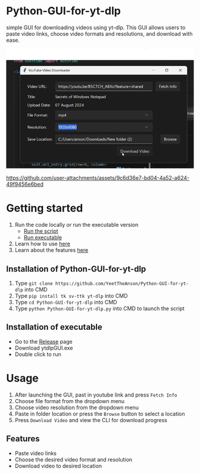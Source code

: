 # Python-GUI-for-yt-dlp

simple GUI for downloading videos using yt-dlp. This GUI allows users to paste video links, choose video formats and resolutions, and download with ease.

![Python-GUI-for-yt-dlp](https://github.com/YeetTheAnson/Python-GUI-for-yt-dlp/raw/main/1.png)

https://github.com/user-attachments/assets/9c6d36e7-bd04-4a52-a624-49f9456e6bed


# Getting started

1. Run the code locally or run the executable version
    - [Run the script](#installation-of-Python-GUI-for-yt-dlp)
    - [Run executable](#installation-of-executable)
2. Learn how to use [here](#usage)
3. Learn about the features [here](#features)


## Installation of Python-GUI-for-yt-dlp

1. Type ```git clone https://github.com/YeetTheAnson/Python-GUI-for-yt-dlp``` into CMD
2. Type ```pip install tk sv-ttk yt-dlp``` into CMD
3. Type ```cd Python-GUI-for-yt-dlp``` into CMD
4. Type ```python Python-GUI-for-yt-dlp.py``` into CMD to launch the script


## Installation of executable

- Go to the [Release](https://github.com/YeetTheAnson/Python-GUI-for-yt-dlp/releases/tag/V1) page
- Download ytdlpGUI.exe
- Double click to run

# Usage

1. After launching the GUI, past in youtube link and press `Fetch Info`
2. Choose file format from the dropdown menu
3. Choose video resolution from the dropdown menu
4. Paste in folder location or press the `Browse` button to select a location
5. Press `Download Video` and view the CLI for download progress

## Features
- Paste video links
- Choose the desired video format and resolution
- Download video to desired location